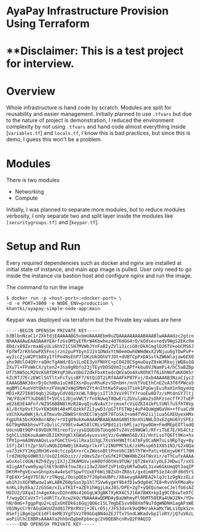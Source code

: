 # AyaPay Infrastructure Provision Using Terraform



# ********Disclaimer: This is a test project for interview.******



# Overview

Whole infrastructure is hand code by scratch. Modules are split for reusability and easier management. Initially planned to use `.tfvars` but due to the nature of project is demonstration, I reduced the environment complexity by not using `.tfvars` and hand code almost everything inside [`variables.tf`] and `locals.tf`, I know this is bad practices, but since this is demo, I guess this won't be a problem.

# Modules

There is two modules 

- Networking
- Compute

Initially, I was planned to separate more modules, but to reduce modules verbosity, I only separate two and split layer inside the modules like `[securitygroups.tf]` and [`keypar.tf`].

# Setup and Run

Every required dependencies such as docker and nginx are installed at initial state of instance, and main app image is pulled. User only need to go inside the instance via bastion host and configure nginx and run the image.

The command to run the image

```docker
$ docker run -p <host-port>:<docker-port> \
-d -e PORT=3000 -e NODE_ENV=production \ 
khantki/ayapay-simple-node-app:main
```

Keypair was deployed via terraform but the Private key values are here

```docker
-----BEGIN OPENSSH PRIVATE KEY-----
b3BlbnNzaC1rZXktdjEAAAAABG5vbmUAAAAEbm9uZQAAAAAAAAABAAABlwAAAAdzc2gtcn
NhAAAAAwEAAQAAAYEArfzGsOM5yEfRrW4Kbwhez4O7KdGG4rO/kOdsev+edV9WgS2EKcRm
8Dd/x89ZxrmaAEyULi6hV21CSH7MVWbJYnFaBIyZVli3iciG0rDkXCmglOJ6TU+obCMS6J
FpfWf2rKhSowPX5Fnsjrzn2puPYbynIJ1V1DNdxYtN0emOwhOWHdWxX2VNjuu6gTDwPvP+
wy3icZjuW2Ptb8XyIftPe4NsEhP7lUKzUkOOhVYJOt+dUBTCpPxDASstkZW6Wlajaw6EXO
yhx98UlO4Q9rraQHcTgAWd/81n1LoEE3yUfNHYC+pCO428C5gmuOayZ9xWJRkojjWQ8u1Q
2Xu7l+FPxWkCX/yten2+3sa9gRbfo23jTEyVDOSQVmIjLAPf+kbu0VJNamPi4/hC5aBZBp
Uf758W5oLM29cKGRfDRYqP38vxObG72dkFbxKtedcQKVaOo4XvROhKTf6ibhNUfaKKOK5r
kZcRTJ7EczEWClSGTltxFcfyisBF7/6tQiDT2iRfAAAFkP87Fvj/Oxb4AAAAB3NzaC1yc2
EAAAGBAK38xrDjOchH0a1uCm8IXs+DuynRhuKzv5DnbHr/nnVfVoEthCnEZvA3f8fPWca5
mgBMlC4uoVdtQkh+zFVmyWJxWgSMmVZYt4nIhtKw5FwpoJTiek1PqGwjEuiRaX1n9qyoUq
MD1+RZ7I6859qbj2G8pyCdVdQzXcWLTdHpjsITlh3VsV9lTY7ruoEw8D7z/sMt4nGY7ltj
7W/F8iH7T3uDbBIT+5VCs1JDjoVWCTrfnVAUwqT8QwErLZGVulpWo2sOhFzsocffFJTuEP
a62kB3E4AFnf/NZ9S6BBN8lHzR2AvqQjuNvAuYJrjmsmfcViUZKI41kPLtUNl7u5fhT8Vp
Al/8rXp9vt7GvYEW36Nt40xMlQzkkFZiIywD3/pG7tFSTWpj4uP4QuWgWQaVH++fFuaCzN
vXChkXw0WKj9/L8Tmxu9nZBW8SrXnXEClWjqOF70ToSk3+om4TVH2iijiua5GXEUyexHMx
FgpUhk5bcRXH8orARe/+rUIg09okXwAAAAMBAAEAAAGAN5t8nXhiNWLO3xE2gHo6YzSFEz
6GT9qHNXbhswYTzQuliC/V98tv4wK58lCRLvSPBd1z1rbMljazYpw0Dm+FmdMEpEOTlodQ
UdcnUBt9QP+E9VDVKfR1reof1vjysEQUEObTUoqd67vZ4Vz69WGWl/RFriTbE7E/HS4Ctz
5ghCLibbKouAaWnUE2IKhVgKlXGWaG4yuvssHjVz/6vWWm56D/X1/HntLsoTQ6Tt9Kn+hs
TPX1p+mAONVmAQvLvafGmCtU+GilRxa1U3gL7XsVkH9NIfC47mFyOCaNH7sLs9RpTqy+By
1SfjZ4lttZprSUluNQbZQ4W0j1K4wUprlkrFlzINUPMCSLK/zkMssp65IX851N3/G2x0Qa
ua73zkYY1Kg2RH3Kve4ctczpQX+xrCxZWesoBttPneV6CIB5ThTW+PatL+bEmjwUKfl70H
lrdZHU9pG0W03J/UsQ2IdGbziz//zOmvSZerCxGfK2FCNW4NbZX4TWsVir/eTYCufxAAAA
wGvXolcdGN/8Zh9ZyyjIXJjZ3KAMGVvjeH8OfdOtHs9TUW/jQT28eYalyOLEJHDwiT/xX5
4IigAXfvwm9yaplhEt9nBhkfowJ8zi13wZJbHf2VP1nDybRfwDwOL3ixw6GkUmqQt3aqIP
DKtM+PgVEcwxGhnpXs4w4eSeTSpwftUxEF6Wi3BZsD+ZR8st/gxdim8P51e34cdFd6d5rS
FqE4XrS4gV7DlN/rzTNqqL/OospOEb7fJOpheUBPc/X8aeygAAAMEA2klqJc1z9gNzzELz
wb1hJsXGFNRwuwIaKLABKZ60pSas3p1hl7SVw6ygeY9b4fD1w9dg04C7E8+RvVVkFMoaRv
knKLi9y8ka/JzGSGm/xILvTKIf+aZEh1hHgjLmxJ8S/DPE+2gT+yQEQinwceCJelfG6sAZ
H8IU2/UXqaIJn4geX4uvD1hn8Ns416GgLW3gBK7XyKX4CSJl6m78WX+kpIg9CCBswTeXfC
f/wqyQCCaVxTrloURlTs/Xcw2kQcYNAAAAwQDMDAyBaUWhmyPl9bMT58ERa4UWJ2N+/YDv
hN/0mG+7ggpPqu2+LqIxOXEDk6i6GqjQO6c1SL7mgbESsv008XmfNu7dgWNDNH1agAFxWE
V01NycCr9rAGuGWzUIUd817P8rRVzj+JELrO5j/JFS3dvnk9oQMHrakkaMcTWLsiOpkSzn
0SefjiBgm1pCE1dFl4eME3YgfSVzf09GGqBN4oZEJ7Tx7SndLWKadvbpIloRY/jQ7uV6zL
woPiUlhcE8BRsAAAAYa2hhbnQgbmFpbmcgc2V0QENhcnRvQ2F0AQID
-----END OPENSSH PRIVATE KEY-----
```